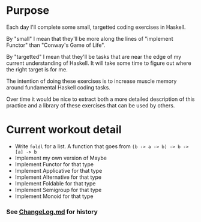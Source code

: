 # Purpose

Each day I'll complete some small, targetted coding exercises in Haskell.

By "small" I mean that they'll be more along the lines of "implement Functor"
than "Conway's Game of Life".

By "targetted" I mean that they'll be tasks that are near the edge of my current
understanding of Haskell. It will take some time to figure out where the right
target is for me.

The intention of doing these exercises is to increase muscle memory around
fundamental Haskell coding tasks.

Over time it would be nice to extract both a more detailed description of this
practice and a library of these exercises that can be used by others.

# Current workout detail

- Write `foldl` for a list. A function that goes from `(b -> a -> b) -> b -> [a] -> b`
- Implement my own version of Maybe
- Implement Functor for that type
- Implement Applicative for that type
- Implement Alternative for that type
- Implement Foldable for that type
- Implement Semigroup for that type
- Implement Monoid for that type

### See [ChangeLog.md](ChangeLog.md) for history
